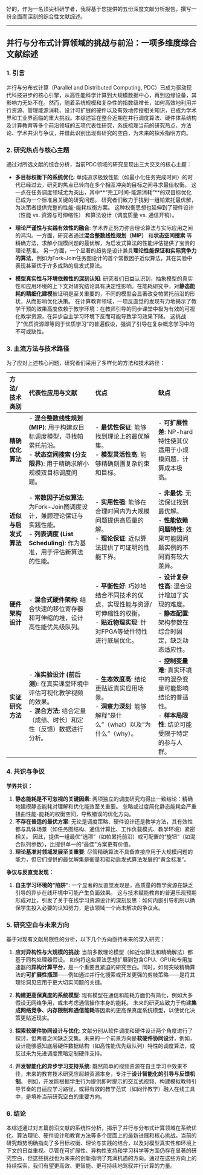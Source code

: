 好的，作为一名顶尖科研学者，我将基于您提供的五份深度文献分析报告，撰写一份全面而深刻的综合性文献综述。

---

## **并行与分布式计算领域的挑战与前沿：一项多维度综合文献综述**

### **1. 引言**

并行与分布式计算（Parallel and Distributed Computing, PDC）已成为驱动现代科技进步的核心引擎，从高性能科学计算到大规模数据中心，再到边缘设备，其影响力无处不在。然而，随着系统规模和复杂性的指数级增长，如何高效地利用并行资源、管理能源消耗、设计可扩展的硬件以及有效地传授相关知识，已成为学术界和工业界面临的重大挑战。本综述旨在整合近期在并行调度算法、硬件体系结构及计算教育等多个前沿领域的五项代表性研究，系统梳理当前的研究热点、方法论、学术共识与争议，并借此识别出现有研究的空白，为未来的探索指明方向。

### **2. 研究热点与核心主题**

通过对所选文献的综合分析，当前PDC领域的研究呈现出三大交叉的核心主题：

*   **多目标权衡下的系统优化**: 单纯追求极致性能（如最小化任务完成时间）的时代已经过去，研究的焦点已转向在多个相互冲突的目标之间寻求最佳权衡。 这一点在任务调度领域尤为突出，其中**“完工时间-能源消耗”**的双目标优化已成为一个标准且关键的研究问题。 研究者们致力于找到一组帕累托最优解，为决策者提供完整的性能-能耗权衡方案。 这种权衡思想也延伸到了硬件设计（性能 vs. 资源与可伸缩性） 和算法设计（调度质量 vs. 通信开销）。

*   **理论严谨性与实践有效性的融合**: 学术界正努力弥合理论算法与实际应用之间的鸿沟。一方面，研究者通过**混合整数线性规划（MIP）** 和**状态空间搜索** 等精确方法，求解小规模问题的最优解，为启发式算法的性能评估提供了宝贵的理论基准。 另一方面，一个显著的趋势是设计兼具**理论性能保证和实际竞争力的算法**，例如为Fork-Join任务图设计的首个常数因子近似算法，其在实验中表现甚至优于许多成熟的启发式算法。

*   **模型真实性与环境依赖性的深刻认知**: 研究者们日益认识到，抽象模型的真实性和应用环境的上下文对研究结论具有决定性影响。在能耗研究中，对**静态能耗的精细化建模**被证明是至关重要的，不同的模型会显著改变帕累托前沿的形状，从而影响优化决策。 在计算教育领域，一项反直觉的发现有力地揭示了教学干预的效果高度依赖于教学环境：在教师引导的同步课堂中极为有效的可视化教学资源，在异步自主学习环境下反而可能导致学习效果下降。 这挑战了“优质资源即等同于优质学习”的普遍假设，强调了引导在复杂概念学习中的不可或缺性。

### **3. 主流方法与技术路径**

为了应对上述核心问题，研究者们采用了多样化的方法和技术路径：

| 方法/技术类别 | 代表性应用与文献 | 优点 | 缺点 |
| :--- | :--- | :--- | :--- |
| **精确优化算法** | - **混合整数线性规划 (MIP)**: 用于构建双目标调度模型，寻找帕累托前沿。 <br> - **状态空间搜索 (分支限界)**: 用于精确求解小规模双目标调度问题。 | - **最优性保证**: 能够找到理论上的最优解集。<br> - **模型灵活性高**: 能够精确刻画复杂约束和目标。 | - **可扩展性差**: NP-hard特性使其仅适用于小规模问题，计算成本极高。 |
| **近似与启发式算法** | - **常数因子近似算法**: 为Fork-Join图调度设计，兼顾理论保证与实践性能。 <br> - **列表调度 (List Scheduling)**: 作为基准，用于评估新算法的性能。 | - **实用性强**: 能够在合理时间内为大规模问题提供高质量的解。<br> - **理论保证**: 近似算法提供了可证明的性能下界。 | - **非最优**: 无法保证找到最优解。<br> - **性能依赖问题特性**: 效果可能因问题实例的不同而有较大差异。 |
| **硬件架构设计** | - **混合式硬件架构**: 结合快速的移位寄存器和可伸缩的堆，设计高性能优先级队列。 | - **平衡性好**: 巧妙地结合不同技术的优点，实现性能与资源/可伸缩性的权衡。<br> - **贴近物理实现**: 针对FPGA等硬件特性进行底层优化。 | - **设计复杂性高**: 混合设计增加了实现的难度。<br> - **静态配置**: 架构参数在综合时固定，缺乏动态适应性。 |
| **实证研究方法** | - **准实验设计 (前后测)**: 在真实课堂环境中评估可视化教学视频的效果。 <br> - **混合方法**: 结合定量（成绩、时长）和定性（反馈）数据进行分析。 | - **生态效度高**: 结论更贴近真实应用场景。<br> - **洞察力深刻**: 能够解释“是什么”（what）以及“为什么”（why）。 | - **控制变量难**: 真实环境中的混杂变量可能影响结论的普适性。<br> - **样本局限性**: 结论可能受限于特定的参与人群。 |

### **4. 共识与争议**

**学界共识：**

1.  **静态能耗是不可忽视的关键因素**: 两项独立的调度研究均得出一致结论：精确地建模静态能耗对理解和优化能效至关重要。 忽略或过度简化静态能耗会严重扭曲性能-能耗的权衡空间，导致错误的优化方向。
2.  **不存在普适的最优方案**: 无论是调度策略、硬件设计还是教学方法，其有效性都与具体场景（如任务图结构、通信计算比、工作负载模式、教学环境）紧密相关。 因此，提供一组最优“选项”（如帕累托前沿）或可配置的“旋钮”（如混合队列参数），比提供单一的“最佳”方案更有价值。
3.  **理论基准对领域发展至关重要**: 尽管精确算法不具备直接应用于大规模问题的能力，但它们提供的最优解集是衡量和驱动启发式算法发展的“黄金标准”。

**争议与反直觉发现：**

1.  **自主学习环境的“陷阱”**: 一个显著的反直觉发现是，高质量的教学资源在缺乏引导的异步在线环境中可能产生负面效果。 这与技术赋能教育的普遍乐观预期形成对比，引发了关于在线学习资源设计的深刻反思：如何内嵌引导机制以确保学生投入必要的认知努力，是该领域一个尚未解决的争议点。

### **5. 研究空白与未来方向**

基于对现有文献局限性的分析，以下几个方向亟待未来的深入研究：

1.  **应对异构性与大规模的挑战**: 当前多数理论模型（如近似算法和精确解法）都基于同构处理器假设。 如何将这些算法思想扩展到包含CPU、GPU和专用加速器的**异构计算平台**，是一个重要且紧迫的研究空白。同时，如何突破精确算法的**可扩展性瓶颈**——例如通过并行化搜索或开发更强的剪枝策略——是将其理论洞见应用于更大切实问题的关键。

2.  **构建更高保真度的系统模型**: 现有模型在通信和能耗方面仍有简化，例如大多假设无网络争用，或未考虑通信操作本身的能耗。 未来的研究应致力于构建**集成网络竞争、内存限制和通信能耗**等因素的更高保真度系统模型，以使优化决策更贴近现实。

3.  **探索软硬件协同设计与优化**: 文献分别从软件调度和硬件设计两个角度进行了探讨，但两者之间缺乏交集。未来的一个前景方向是**软硬件协同设计**，例如，设计能够感知底层硬件数据结构（如高性能优先级队列）特性的调度算法，或反过来为先进调度策略定制硬件支持。

4.  **开发智能化的异步学习支持系统**: 既然简单的视频资源在自主学习中效果不佳，未来的教育技术研究应超越资源本身，专注于**设计智能化的引导与反馈机制**。 例如，开发能根据学生行为提供即时提示的交互式视频、构建模拟教师引导节奏的自适应学习路径，或将有效的教学范式（如同伴教学）融入在线工具中，是填补当前研究空白的重要方向。

### **6. 结论**

本综述通过对五篇前沿文献的系统性分析，揭示了并行与分布式计算领域在系统优化、算法理论、硬件设计和教育方法等多个层面上的最新进展和核心挑战。当前的研究趋势明确指向了多目标权衡、理论与实践的结合，以及对模型真实性和环境上下文的日益重视。尽管在可扩展性、异构性支持和学习科学等方面仍存在显著的研究空白，但这些挑战也为未来的创新指明了充满机遇的方向。通过在这些方向上的持续探索，我们有望更高效、更智能、更可持续地驾驭并行计算的力量。